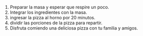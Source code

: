 1. Preparar la masa y esperar que respire un poco.
2. Integrar los ingredientes con la masa.
3. ingresar la pizza al horno por 20 minutos.
4. dividir las porciones de la pizza para repartir.
5. Disfruta comiendo una deliciosa pizza con tu familia y amigos.
